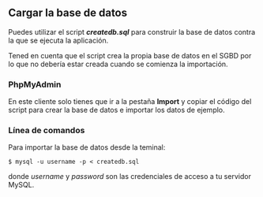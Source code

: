## Cargar la base de datos

Puedes utilizar el script **_createdb.sql_** para construir la base de datos contra la que se ejecuta la aplicación.

Tened en cuenta que el script crea la propia base de datos en el SGBD por lo que no debería estar creada cuando se comienza la importación.

### PhpMyAdmin
En este cliente solo tienes que ir a la pestaña **Import** y copiar el código del script para crear la base de datos e importar los datos de ejemplo.

### Línea de comandos
Para importar la base de datos desde la teminal:

```
$ mysql -u username -p < createdb.sql
```

donde _username_ y _password_ son las credenciales de acceso a tu servidor MySQL.